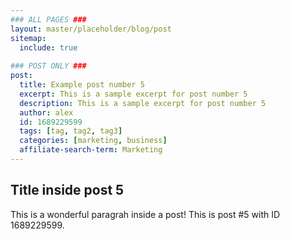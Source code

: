```yaml
---
### ALL PAGES ###
layout: master/placeholder/blog/post
sitemap:
  include: true
  
### POST ONLY ###
post:
  title: Example post number 5
  excerpt: This is a sample excerpt for post number 5
  description: This is a sample excerpt for post number 5
  author: alex
  id: 1689229599
  tags: [tag, tag2, tag3]
  categories: [marketing, business]
  affiliate-search-term: Marketing
---
```


## Title inside post 5
This is a wonderful paragrah inside a post! This is post #5 with ID 1689229599.
